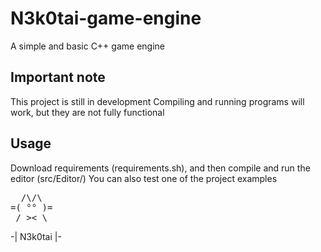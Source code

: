 # N3k0tai-game-engine
A simple and basic C++ game engine
## Important note
This project is still in development
Compiling and running programs will work, but they are not fully functional
## Usage
Download requirements (requirements.sh), and then compile and run the editor (src/Editor/)
You can also test one of the project examples

<pre>
  /\/\
=( °° )=
 / >< \
</pre>

-| N3k0tai |-
